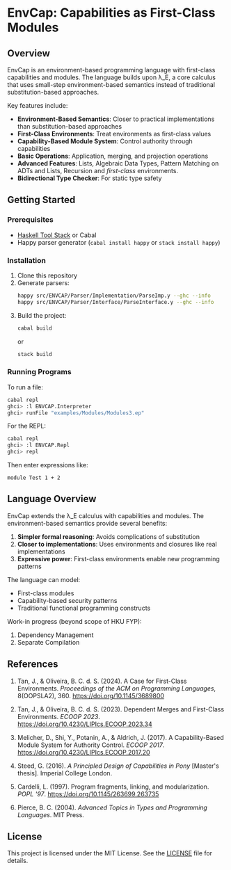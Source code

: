 # EnvCap: Capabilities as First-Class Modules

## Overview

EnvCap is an environment-based programming language with first-class capabilities and modules. The language builds upon λ_E, a core calculus that uses small-step environment-based semantics instead of traditional substitution-based approaches.

Key features include:
- **Environment-Based Semantics**: Closer to practical implementations than substitution-based approaches
- **First-Class Environments**: Treat environments as first-class values
- **Capability-Based Module System**: Control authority through capabilities
- **Basic Operations**: Application, merging, and projection operations
- **Advanced Features**: Lists, Algebraic Data Types, Pattern Matching on ADTs and Lists, Recursion and _first-class_ environments.
- **Bidirectional Type Checker**: For static type safety

## Getting Started

### Prerequisites

- [Haskell Tool Stack](https://haskellstack.org/) or Cabal
- Happy parser generator (`cabal install happy` or `stack install happy`)

### Installation

1. Clone this repository
2. Generate parsers:
   ```bash
   happy src/ENVCAP/Parser/Implementation/ParseImp.y --ghc --info
   happy src/ENVCAP/Parser/Interface/ParseInterface.y --ghc --info
   ```
3. Build the project:
   ```bash
   cabal build
   ```
   or
   ```bash
   stack build
   ```

### Running Programs

To run a file:
```bash
cabal repl
ghci> :l ENVCAP.Interpreter
ghci> runFile "examples/Modules/Modules3.ep"
```

For the REPL:
```bash
cabal repl
ghci> :l ENVCAP.Repl
ghci> repl
```
Then enter expressions like:
```
module Test 1 + 2
```

## Language Overview

EnvCap extends the λ_E calculus with capabilities and modules. The environment-based semantics provide several benefits:

1. **Simpler formal reasoning**: Avoids complications of substitution
2. **Closer to implementations**: Uses environments and closures like real implementations
3. **Expressive power**: First-class environments enable new programming patterns

The language can model:
- First-class modules
- Capability-based security patterns
- Traditional functional programming constructs

Work-in progress (beyond scope of HKU FYP):
1. Dependency Management
2. Separate Compilation

## References

1. Tan, J., & Oliveira, B. C. d. S. (2024). A Case for First-Class Environments. *Proceedings of the ACM on Programming Languages*, 8(OOPSLA2), 360. https://doi.org/10.1145/3689800

2. Tan, J., & Oliveira, B. C. d. S. (2023). Dependent Merges and First-Class Environments. *ECOOP 2023*. https://doi.org/10.4230/LIPIcs.ECOOP.2023.34

3. Melicher, D., Shi, Y., Potanin, A., & Aldrich, J. (2017). A Capability-Based Module System for Authority Control. *ECOOP 2017*. https://doi.org/10.4230/LIPIcs.ECOOP.2017.20

4. Steed, G. (2016). *A Principled Design of Capabilities in Pony* [Master's thesis]. Imperial College London.

5. Cardelli, L. (1997). Program fragments, linking, and modularization. *POPL '97*. https://doi.org/10.1145/263699.263735

6. Pierce, B. C. (2004). *Advanced Topics in Types and Programming Languages*. MIT Press.

## License

This project is licensed under the MIT License. See the [LICENSE](LICENSE) file for details.
